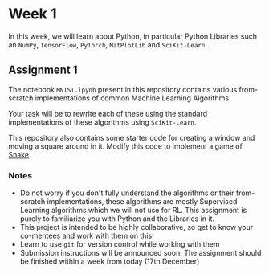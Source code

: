 # Week 1

In this week, we will learn about Python, in particular Python Libraries such an ```NumPy```, ```TensorFlow```, ```PyTorch```, ```MatPlotLib``` and ```SciKit-Learn```.

## Assignment 1

The notebook ```MNIST.ipynb``` present in this repository contains various from-scratch implementations of common Machine Learning Algorithms.

Your task will be to rewrite each of these using the standard implementations of these algorithms using ```SciKit-Learn```.

This repository also contains some starter code for creating a window and moving a square around in it. Modify this code to implement a game of [Snake](<https://en.wikipedia.org/wiki/Snake_(video_game_genre)>).

### Notes

- Do not worry if you don't fully understand the algorithms or their from-scratch implementations, these algorithms are mostly Supervised Learning algorithms which we will not use for RL. This assignment is purely to familiarize you with Python and the Libraries in it.
- This project is intended to be highly collaborative, so get to know your co-mentees and work with them on this!
- Learn to use ```git``` for version control while working with them
- Submission instructions will be announced soon. The assignment should be finished within a week from today (17th December)
